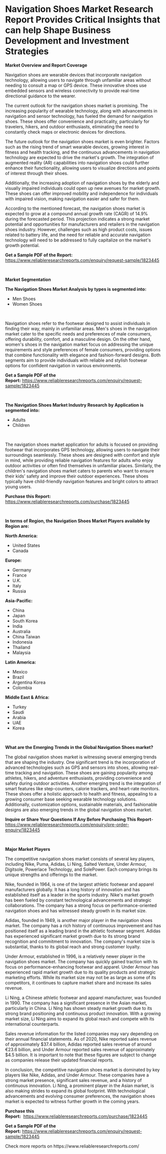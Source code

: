 <p><h1>Navigation Shoes Market Research Report Provides Critical Insights that can help Shape Business Development and Investment Strategies</h1></p><p><strong>Market Overview and Report Coverage</strong></p>
<p><p>Navigation shoes are wearable devices that incorporate navigation technology, allowing users to navigate through unfamiliar areas without needing to consult a map or GPS device. These innovative shoes use embedded sensors and wireless connectivity to provide real-time directional guidance to the wearer.</p><p>The current outlook for the navigation shoes market is promising. The increasing popularity of wearable technology, along with advancements in navigation and sensor technology, has fueled the demand for navigation shoes. These shoes offer convenience and practicality, particularly for travelers, hikers, and outdoor enthusiasts, eliminating the need to constantly check maps or electronic devices for directions.</p><p>The future outlook for the navigation shoes market is even brighter. Factors such as the rising trend of smart wearable devices, growing interest in fitness and health tracking, and the continuous advancements in navigation technology are expected to drive the market's growth. The integration of augmented reality (AR) capabilities into navigation shoes could further enhance their functionality, allowing users to visualize directions and points of interest through their shoes.</p><p>Additionally, the increasing adoption of navigation shoes by the elderly and visually impaired individuals could open up new avenues for market growth. These shoes can offer improved mobility and independence for individuals with impaired vision, making navigation easier and safer for them.</p><p>According to the mentioned forecast, the navigation shoes market is expected to grow at a compound annual growth rate (CAGR) of 14.9% during the forecasted period. This projection indicates a strong market potential and opportunities for manufacturers and retailers in the navigation shoes industry. However, challenges such as high product costs, issues related to battery life, and the need for reliable and accurate navigation technology will need to be addressed to fully capitalize on the market's growth potential.</p></p>
<p><strong>Get a Sample PDF of the Report:</strong> <a href="https://www.reliableresearchreports.com/enquiry/request-sample/1823445">https://www.reliableresearchreports.com/enquiry/request-sample/1823445</a></p>
<p>&nbsp;</p>
<p><strong>Market Segmentation</strong></p>
<p><strong>The Navigation Shoes Market Analysis by types is segmented into:</strong></p>
<p><ul><li>Men Shoes</li><li>Women Shoes</li></ul></p>
<p>&nbsp;</p>
<p><p>Navigation shoes refer to the footwear designed to assist individuals in finding their way, mainly in unfamiliar areas. Men's shoes in the navigation market cater to the specific needs and preferences of male consumers, offering durability, comfort, and a masculine design. On the other hand, women's shoes in the navigation market focus on addressing the unique requirements and style preferences of female consumers, providing options that combine functionality with elegance and fashion-forward designs. Both segments aim to provide individuals with reliable and stylish footwear options for confident navigation in various environments.</p></p>
<p><strong>Get a Sample PDF of the Report:</strong>&nbsp;<a href="https://www.reliableresearchreports.com/enquiry/request-sample/1823445">https://www.reliableresearchreports.com/enquiry/request-sample/1823445</a></p>
<p>&nbsp;</p>
<p><strong>The Navigation Shoes Market Industry Research by Application is segmented into:</strong></p>
<p><ul><li>Adults</li><li>Children</li></ul></p>
<p>&nbsp;</p>
<p><p>The navigation shoes market application for adults is focused on providing footwear that incorporates GPS technology, allowing users to navigate their surroundings seamlessly. These shoes are designed with comfort and style in mind, while providing reliable navigation features for adults who enjoy outdoor activities or often find themselves in unfamiliar places. Similarly, the children's navigation shoes market caters to parents who want to ensure their kids' safety and improve their outdoor experiences. These shoes typically have child-friendly navigation features and bright colors to attract young users.</p></p>
<p><strong>Purchase this Report:</strong>&nbsp; <a href="https://www.reliableresearchreports.com/purchase/1823445">https://www.reliableresearchreports.com/purchase/1823445</a></p>
<p>&nbsp;</p>
<p><strong>In terms of Region, the Navigation Shoes Market Players available by Region are:</strong></p>
<p>
    <p> <strong> North America: </strong>
        <ul>
            <li>United States</li>
            <li>Canada</li>
        </ul>
        </p> 
    <p> <strong> Europe: </strong>
        <ul>
            <li>Germany</li>
            <li>France</li>
            <li>U.K.</li>
            <li>Italy</li>
            <li>Russia</li>
        </ul>
        </p> 
    <p> <strong> Asia-Pacific: </strong>
        <ul>
            <li>China</li>
            <li>Japan</li>
            <li>South Korea</li>
            <li>India</li>
            <li>Australia</li>
            <li>China Taiwan</li>
            <li>Indonesia</li>
            <li>Thailand</li>
            <li>Malaysia</li>
        </ul>
        </p> 
    <p> <strong> Latin America: </strong>
        <ul>
            <li>Mexico</li>
            <li>Brazil</li>
            <li>Argentina Korea</li>
            <li>Colombia</li>
        </ul>
        </p> 
    <p> <strong> Middle East & Africa: </strong>
        <ul>
            <li>Turkey</li>
            <li>Saudi</li>
            <li>Arabia</li>
            <li>UAE</li>
            <li>Korea</li>
        </ul>
    </p>
    </p>
<p>&nbsp;</p>
<p><strong>What are the Emerging Trends in the Global Navigation Shoes market?</strong></p>
<p><p>The global navigation shoes market is witnessing several emerging trends that are shaping the industry. One significant trend is the incorporation of advanced technologies such as GPS and sensors into shoes, allowing real-time tracking and navigation. These shoes are gaining popularity among athletes, hikers, and adventure enthusiasts, providing convenience and safety during outdoor activities. Another emerging trend is the integration of smart features like step-counters, calorie trackers, and heart-rate monitors. These shoes offer a holistic approach to health and fitness, appealing to a growing consumer base seeking wearable technology solutions. Additionally, customization options, sustainable materials, and fashionable designs are also emerging trends in the global navigation shoes market.</p></p>
<p><strong>Inquire or Share Your Questions If Any Before Purchasing This Report</strong>- <a href="https://www.reliableresearchreports.com/enquiry/pre-order-enquiry/1823445">https://www.reliableresearchreports.com/enquiry/pre-order-enquiry/1823445</a></p>
<p>&nbsp;</p>
<p><strong>Major Market Players</strong></p>
<p><p>The competitive navigation shoes market consists of several key players, including Nike, Puma, Adidas, Li Ning, Salted Venture, Under Armour, Digitsole, Powerlace Technology, and SolePower. Each company brings its unique strengths and offerings to the market.</p><p>Nike, founded in 1964, is one of the largest athletic footwear and apparel manufacturers globally. It has a long history of innovation and has established itself as a leader in the sports industry. Nike's market growth has been fueled by constant technological advancements and strategic collaborations. The company has a strong focus on performance-oriented navigation shoes and has witnessed steady growth in its market size.</p><p>Adidas, founded in 1949, is another major player in the navigation shoes market. The company has a rich history of continuous improvement and has positioned itself as a leading brand in the athletic footwear segment. Adidas has experienced significant market growth due to its strong brand recognition and commitment to innovation. The company's market size is substantial, thanks to its global reach and strong customer loyalty.</p><p>Under Armour, established in 1996, is a relatively newer player in the navigation shoes market. The company has quickly gained traction with its focus on performance-enhancing footwear and apparel. Under Armour has experienced rapid market growth due to its quality products and strategic marketing efforts. While its market size may not be as large as some of its competitors, it continues to capture market share and increase its sales revenue.</p><p>Li Ning, a Chinese athletic footwear and apparel manufacturer, was founded in 1990. The company has a significant presence in the Asian market, particularly in China. Li Ning has shown steady market growth due to its strong brand positioning and continuous product innovation. With a growing market size, Li Ning aims to expand its global reach and compete with its international counterparts.</p><p>Sales revenue information for the listed companies may vary depending on their annual financial statements. As of 2020, Nike reported sales revenue of approximately $37.4 billion, Adidas reported sales revenue of around €23.6 billion, and Under Armour reported sales revenue of approximately $4.5 billion. It is important to note that these figures are subject to change as companies release their updated financial reports.</p><p>In conclusion, the competitive navigation shoes market is dominated by key players like Nike, Adidas, and Under Armour. These companies have a strong market presence, significant sales revenue, and a history of continuous innovation. Li Ning, a prominent player in the Asian market, is also making strides to expand its global footprint. With technological advancements and evolving consumer preferences, the navigation shoes market is expected to witness further growth in the coming years.</p></p>
<p><strong>Purchase this Report:</strong>&nbsp;&nbsp;<a href="https://www.reliableresearchreports.com/purchase/1823445">https://www.reliableresearchreports.com/purchase/1823445</a></p>
<p></p>
<p><strong>Get a Sample PDF of the Report:</strong>&nbsp;<a href="https://www.reliableresearchreports.com/enquiry/request-sample/1823445">https://www.reliableresearchreports.com/enquiry/request-sample/1823445</a></p>
<p>Check more reports on https://www.reliableresearchreports.com/</p>